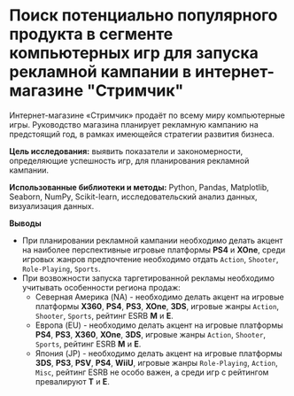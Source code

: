 # Поиск потенциально популярного продукта в сегменте компьютерных игр для запуска рекламной кампании в интернет-магазине "Стримчик"   

Интернет-магазине «Стримчик» продаёт по всему миру компьютерные игры. Руководство магазина планирует рекламную кампанию на предстоящий год, в рамках имеющейся стратегии развития бизнеса.   

**Цель исследования:** выявить показатели и закономерности, определяющие успешность игр, для планирования рекламной кампании.   

**Использованные библиотеки и методы:** Python, Pandas, Matplotlib, Seaborn, NumPy, Scikit-learn, исследовательский анализ данных, визуализация данных.

**Выводы**

- При планировании рекламной кампании необходимо делать акцент на наиболее перспективные игровые платформы **PS4** и **XOne**, среди игровых жанров предпочтение необходимо отдать `Action`, `Shooter`, `Role-Playing`, `Sports`.
- При возвожности запуска таргетированной рекламы необходимо учитывать особенности региона продаж:
    + Северная Америка (NA) - необходимо делать акцент на игровые платформы **X360**, **PS4**, **PS3**, **XOne**, **3DS**, игровые жанры `Action`, `Shooter`, `Sports`, рейтинг ESRB **M** и **E**.
    + Европа (EU) - необходимо делать акцент на игровые платформы **PS4**, **PS3**, **X360**, **XOne**, **3DS**, игровые жанры `Action`, `Shooter`, `Sports`, рейтинг ESRB **M** и **E**.
    + Япония (JP) - необходимо делать акцент на игровые платформы  **3DS**, **PS3**, **PSV**, **PS4**, **WiiU**, игровые жанры `Role-Playing`, `Action`, `Misc`, рейтинг ESRB не особо важен, а среди игр с рейтингом превалируют **T** и **E**.
    
